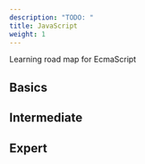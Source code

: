 ```yaml
---
description: "TODO: "
title: JavaScript
weight: 1
---
```


Learning road map for EcmaScript

## Basics

## Intermediate

## Expert
